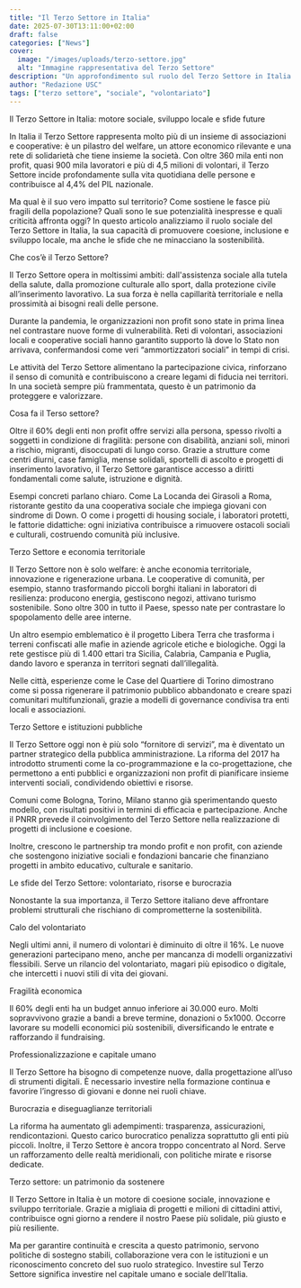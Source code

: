 ```yaml
---
title: "Il Terzo Settore in Italia"
date: 2025-07-30T13:11:00+02:00
draft: false
categories: ["News"]
cover:
  image: "/images/uploads/terzo-settore.jpg"
  alt: "Immagine rappresentativa del Terzo Settore"
description: "Un approfondimento sul ruolo del Terzo Settore in Italia e il suo impatto sociale ed economico."
author: "Redazione USC"
tags: ["terzo settore", "sociale", "volontariato"]
---
```


Il Terzo Settore in Italia: motore sociale, sviluppo locale e sfide future

In Italia il Terzo Settore rappresenta molto più di un insieme di associazioni e cooperative: è un pilastro del welfare, un attore economico rilevante e una rete di solidarietà che tiene insieme la società. Con oltre 360 mila enti non profit, quasi 900 mila lavoratori e più di 4,5 milioni di volontari, il Terzo Settore incide profondamente sulla vita quotidiana delle persone e contribuisce al 4,4% del PIL nazionale.

Ma qual è il suo vero impatto sul territorio? Come sostiene le fasce più fragili della popolazione? Quali sono le sue potenzialità inespresse e quali criticità affronta oggi? In questo articolo analizziamo il ruolo sociale del Terzo Settore in Italia, la sua capacità di promuovere coesione, inclusione e sviluppo locale, ma anche le sfide che ne minacciano la sostenibilità.

Che cos’è il Terzo Settore?

Il Terzo Settore opera in moltissimi ambiti: dall'assistenza sociale alla tutela della salute, dalla promozione culturale allo sport, dalla protezione civile all’inserimento lavorativo. La sua forza è nella capillarità territoriale e nella prossimità ai bisogni reali delle persone.

Durante la pandemia, le organizzazioni non profit sono state in prima linea nel contrastare nuove forme di vulnerabilità. Reti di volontari, associazioni locali e cooperative sociali hanno garantito supporto là dove lo Stato non arrivava, confermandosi come veri “ammortizzatori sociali” in tempi di crisi.

Le attività del Terzo Settore alimentano la partecipazione civica, rinforzano il senso di comunità e contribuiscono a creare legami di fiducia nei territori. In una società sempre più frammentata, questo è un patrimonio da proteggere e valorizzare.

Cosa fa il Terso settore?

Oltre il 60% degli enti non profit offre servizi alla persona, spesso rivolti a soggetti in condizione di fragilità: persone con disabilità, anziani soli, minori a rischio, migranti, disoccupati di lungo corso. Grazie a strutture come centri diurni, case famiglia, mense solidali, sportelli di ascolto e progetti di inserimento lavorativo, il Terzo Settore garantisce accesso a diritti fondamentali come salute, istruzione e dignità.

Esempi concreti parlano chiaro. Come La Locanda dei Girasoli a Roma, ristorante gestito da una cooperativa sociale che impiega giovani con sindrome di Down. O come i progetti di housing sociale, i laboratori protetti, le fattorie didattiche: ogni iniziativa contribuisce a rimuovere ostacoli sociali e culturali, costruendo comunità più inclusive.

Terzo Settore e economia territoriale

Il Terzo Settore non è solo welfare: è anche economia territoriale, innovazione e rigenerazione urbana. Le cooperative di comunità, per esempio, stanno trasformando piccoli borghi italiani in laboratori di resilienza: producono energia, gestiscono negozi, attivano turismo sostenibile. Sono oltre 300 in tutto il Paese, spesso nate per contrastare lo spopolamento delle aree interne.

Un altro esempio emblematico è il progetto Libera Terra che trasforma i terreni confiscati alle mafie in aziende agricole etiche e biologiche. Oggi la rete gestisce più di 1.400 ettari tra Sicilia, Calabria, Campania e Puglia, dando lavoro e speranza in territori segnati dall’illegalità.

Nelle città, esperienze come le Case del Quartiere di Torino dimostrano come si possa rigenerare il patrimonio pubblico abbandonato e creare spazi comunitari multifunzionali, grazie a modelli di governance condivisa tra enti locali e associazioni.

Terzo Settore e istituzioni pubbliche

Il Terzo Settore oggi non è più solo “fornitore di servizi”, ma è diventato un partner strategico della pubblica amministrazione. La riforma del 2017 ha introdotto strumenti come la co-programmazione e la co-progettazione, che permettono a enti pubblici e organizzazioni non profit di pianificare insieme interventi sociali, condividendo obiettivi e risorse.

Comuni come Bologna, Torino, Milano stanno già sperimentando questo modello, con risultati positivi in termini di efficacia e partecipazione. Anche il PNRR prevede il coinvolgimento del Terzo Settore nella realizzazione di progetti di inclusione e coesione.

Inoltre, crescono le partnership tra mondo profit e non profit, con aziende che sostengono iniziative sociali e fondazioni bancarie che finanziano progetti in ambito educativo, culturale e sanitario.

Le sfide del Terzo Settore: volontariato, risorse e burocrazia

Nonostante la sua importanza, il Terzo Settore italiano deve affrontare problemi strutturali che rischiano di comprometterne la sostenibilità.

Calo del volontariato

Negli ultimi anni, il numero di volontari è diminuito di oltre il 16%. Le nuove generazioni partecipano meno, anche per mancanza di modelli organizzativi flessibili. Serve un rilancio del volontariato, magari più episodico o digitale, che intercetti i nuovi stili di vita dei giovani.

Fragilità economica

Il 60% degli enti ha un budget annuo inferiore ai 30.000 euro. Molti sopravvivono grazie a bandi a breve termine, donazioni o 5x1000. Occorre lavorare su modelli economici più sostenibili, diversificando le entrate e rafforzando il fundraising.

Professionalizzazione e capitale umano

Il Terzo Settore ha bisogno di competenze nuove, dalla progettazione all’uso di strumenti digitali. È necessario investire nella formazione continua e favorire l’ingresso di giovani e donne nei ruoli chiave.

Burocrazia e diseguaglianze territoriali

La riforma ha aumentato gli adempimenti: trasparenza, assicurazioni, rendicontazioni. Questo carico burocratico penalizza soprattutto gli enti più piccoli. Inoltre, il Terzo Settore è ancora troppo concentrato al Nord. Serve un rafforzamento delle realtà meridionali, con politiche mirate e risorse dedicate.

Terzo settore: un patrimonio da sostenere

Il Terzo Settore in Italia è un motore di coesione sociale, innovazione e sviluppo territoriale. Grazie a migliaia di progetti e milioni di cittadini attivi, contribuisce ogni giorno a rendere il nostro Paese più solidale, più giusto e più resiliente.

Ma per garantire continuità e crescita a questo patrimonio, servono politiche di sostegno stabili, collaborazione vera con le istituzioni e un riconoscimento concreto del suo ruolo strategico. Investire sul Terzo Settore significa investire nel capitale umano e sociale dell’Italia.
